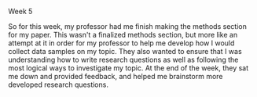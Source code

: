 Week 5

So for this week, my professor had me finish making the methods section for my paper. This wasn't a finalized methods section, but more like an attempt at it in order for my professor to help me develop how I would collect data samples on my topic. They also wanted to ensure that I was understanding how to write research questions as well as following the most logical ways to investigate my topic. At the end of the week, they sat me down and provided feedback, and helped me brainstorm more developed research questions. 
